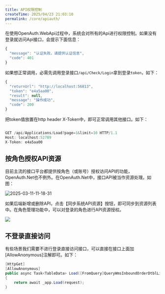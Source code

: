 ```yaml
---
title: API权限控制
createTime: 2025/04/23 21:03:10
permalink: /core/apiauth/
---
```


在使用OpenAuth.WebApi过程中，系统会对所有的Api进行权限控制。如果没有登录就访问Api接口，会提示下面信息：

```javascript
{
  "message": "认证失败，请提供认证信息",
  "code": 401
}

```
如果想正常调用，必需先调用登录接口`/api/Check/Login`拿到登录`token`，如下：

```javascript
{
  "returnUrl": "http://localhost:56813",
  "token": "e4a5aa00",
  "result": null,
  "message": "操作成功",
  "code": 200
}
```

把token值放置在http header X-Token中，即可正常调用其他接口。如下：

```javascript

GET /api/Applications/Load?page=1&limit=10 HTTP/1.1
Host: localhost:52789
X-Token: e4a5aa00

```
## 按角色授权API资源

目前主流的接口平台都提供按角色（或账号）授权访问API的功能，OpenAuth.Net也不例外。在OpenAuth.Net中，接口API被当作资源处理。如图：

![2025-03-11-11-18-31](http://img.openauth.net.cn/2025-03-11-11-18-31.png)

如果后端新增或删除API，点击【同步系统API资源】按钮，即可同步到资源列表中。在角色管理功能中，可以对登录的角色进行API资源授权。

![](http://img.openauth.net.cn/2025-03-11-11-13-54.png)

## 不登录直接访问

有些场景我们需要不进行登录直接访问接口，可以直接在接口上面加[AllowAnonymous]注解即可。如下：

```csharp
[HttpGet]
[AllowAnonymous]
public async Task<TableData> Load([FromQuery]QueryWmsInboundOrderDtblListReq request)
{
    return await _app.Load(request);
}
```

